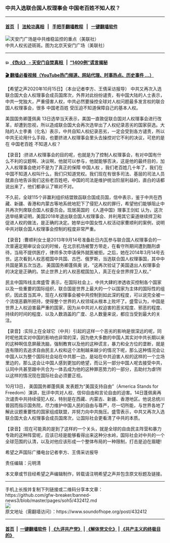 ### 中共入选联合国人权理事会 中国老百姓不知人权？
------------------------

#### [首页](https://github.com/gfw-breaker/banned-news3/blob/master/README.md) &nbsp;&nbsp;|&nbsp;&nbsp; [法轮功真相](https://github.com/begood0513/basic/blob/master/README.md)  &nbsp;&nbsp;|&nbsp;&nbsp; [手把手翻墙教程](https://github.com/gfw-breaker/guides/wiki)  &nbsp;&nbsp;|&nbsp;&nbsp; [一键翻墙软件](https://github.com/gfw-breaker/nogfw/blob/master/README.md)  



<div><img alt="天安门广场是中共维稳监控的重点（美联社）" src="https://img.soundofhope.org/2020-10/nec01p04050619-1-1602768808300.jpg"/>
<br/><figcaption class="caption">
 中共人权劣迹斑斑。图为北京天安门广场（美联社）
</figcaption></div><hr/>

#### 💥 [《伪火》 - 天安门自焚真相 ](http://158.247.195.190:10000/videos/blog/weihuo.html)&nbsp; |&nbsp; [“1400例”谎言揭秘  ](http://158.247.195.190:10000/videos/blog/jiexi1400.html)

#### [ 🎬  翻墙必看视频（YouTube热门频道、网站代理、时事热点、历史事件 ...）](https://github.com/gfw-breaker/links/blob/master/banned.md)

<div><div class="Content__Wrapper sc-1bvya0-0 grZQxZ">
 <p class="meta-top">
  <span class="meta">
   【希望之声2020年10月15日】（本台记者李方、王倩采访报导）
  </span>
  中共又再次入选联合国大会人权理事会成员国席次，外界对此纷纷谴责，有中国大陆的人士表示，中共一党独大，严重侵害人权，中共必然要操控全球对人权问题最多发言权的联合国人权理事会，很多
  <ok href="/term/398206">
   中国老百姓
  </ok>
  受压迫不知道保障自己的基本人权。
 </p>
 <p>
  <ok href="/term/1606">
   美国国务卿蓬佩奥
  </ok>
  13日选举当天表示，美国一直敦促联合国对人权理事会进行改革，却遭到忽视，所以造成联合国大会再次选举出了人权纪录恶劣的国家获选。大陆的人士李勇（化名）表示，中共自知人权纪录恶劣，一定会受到各方谴责，所以中共无论用什么手段，也要挤进人权理事会里头去操控对它不利的决议，可悲的是在
  <ok href="/term/398206">
   中国老百姓
  </ok>
  不知道人权？
 </p>
 <div class="AD_Embed__Wrap-sc-1xslmin-0 igMuqX module desktop">
  <div>
  </div>
 </div>
 <p>
  【录音】:挤进人权理事会的目的呢，也就是为了控制人权理事会，有对中国有什么不利的议题啊、决议啊，他就可以参与，他就能够否决，这是他的最终目的，加入人权理事会绝对不是为了真正的保障
  <ok href="/term/6536">
   中国人权
  </ok>
  ，我们老百姓几十年了，我们在中国不知道人权叫什么，我们只知道党权。我们现在有很多司法、基层的司法人员就直白地告诉我们这些老百姓吧，中国的司法是维护统治阶层利益的，直白的话都说出来了，他们都承认了嘛对不对。
 </p>
 <p>
  不久前，全球115个非赢利组织结盟致函联合国成员国，信中表示，鉴于中共在西藏、新疆、香港和内蒙古等地系统地犯下了侵犯人权的罪行，希望他们能够阻止中共再次列席联合国人权委员会。现居英国的
  <ok href="/term/398212">
   《人道中国》理事王剑虹
  </ok>
  认为，这次选举结果证明，美国2018年退出联合国人权理事会、并利用其它渠道继续捍卫和促进人权的做法，是正确的决定。她举出中国女性人权活动家曹顺利的案例，说明中共对联合国人权理事会控制的程度非常严重。
 </p>
 <p>
  【录音】:曹顺利女士是2013年9月14号准备赴日内瓦参与联合国人权理事会的一次普遍定期审议会议的时候，在北京机场被警方带走，在看守所期间遭到酷刑虐待，当局不提供医疗，律师多次申请保外就医被拒。之后，她在2014年3月14号去世。这次看到人权恶棍国中共国、古巴、俄罗斯，当选联合国人权理事国，其中中共国是第五次当选，
  <ok href="/term/1606">
   美国国务卿蓬佩奥
  </ok>
  说，“这再次验证了美国退出人权理事会的决定是正确的。禁止世界上的人权恶棍国加入，真正在全世界捍卫人权。”
 </p>
 <p>
  <ok href="/term/398209">
   民主中国阵线主席盛雪
  </ok>
  表示，在国际社会上，中共大肆的渗透收买控制各个国家以及一些重要的国际组织，联合国是世界上最大的一个以国家为主体的国际性的组织，因此首当其冲，现在人权理事会被中共控制到如此深的程度，可以说完全被一个流氓恶霸所把持，使得整个世界的人权领域从根本上败坏了。盛雪认为，中国是世界上人权迫害最严重的国家，因为从中共对人权迫害的恶劣程度、邪恶的程度、持续的时间的程度、以及人数涵盖的广度、总人数量来说，都应当受到最大的关注。
 </p>
 <p>
  【录音】:实际上在全球它（中共）引起的这样一个恶劣的影响是很深远的呢，同时呢他其实对中国的影响也非常的深，因为绝大多数的中国人其实对中共长期以来的这种啊信息屏蔽洗脑，强制教育以及他的这种谎言，暴力和全方位的垄断，就是连有限的去追求自由民主人权和这个法制越来越少的情况下呢，那么这种情况会让中国人以为整个国际社会站在中共那一边，是站在中共迫害人权的这样的一个立场里边的，那么这会让中国人感到更加的绝望，而让另一部分中国人呢去接受中共，认同中共甚至跟中共合为一体去成为他的这种罪恶势力的一部分，去助纣为虐!所以这样的情况现在国际社会必须要正视。
 </p>
 <div class="AD_Embed__Wrap-sc-1xslmin-0 igMuqX module desktop">
  <div>
  </div>
 </div>
 <p>
  10月13日，
  <ok href="/term/1606">
   美国国务卿蓬佩奥
  </ok>
  发表题为“美国支持自由”（America Stands for Freedom）演讲，批评中共对人权、信仰自由和言论自由的迫害。14日蓬佩奥再次谴责中共持续侵犯人权，特别是在西藏、内蒙古、新疆、香港地区。他说总统川普因而指示国务院，尽力维护中国人民的自由与尊严，尽一切所能，与世界各地了解此议题重要性的国家组成联盟，并努力向中共施压。盛雪表示，中共又再次入选联合国大会人权理事会成员国席次，让国际社会更看清了中共的本质。
 </p>
 <p>
  【录音】:现在可能真的是到了这样的一个关头，就是全球的自由民主阵营和暴力专政的这种阵营呢，应该已经是能够看得出来这种分水岭，国际社会对中共的一个全球范围的认清，以及对他应该形成一个整体布局的一种限制，打击是迫在眉睫!
 </p>
 <p>
  希望之声国际广播电台记者李方、王倩采访报导
 </p>
 <p class="meta-btm">
  责任编辑：元明清
 </p>
 <p class="meta-btm">
  本文章或节目经希望之声编辑制作，转载请注明希望之声并包含原文标题及链接。
 </p>
</div>
</div>
<hr/>
手机上长按并复制下列链接或二维码分享本文章：<br/>
https://github.com/gfw-breaker/banned-news3/blob/master/pages/soh5/432412.md <br/>
<a href='https://github.com/gfw-breaker/banned-news3/blob/master/pages/soh5/432412.md'><img src='https://github.com/gfw-breaker/banned-news3/blob/master/pages/soh5/432412.md.png'/></a> <br/>
原文地址（需翻墙访问）：https://www.soundofhope.org/post/432412


------------------------
#### [首页](https://github.com/gfw-breaker/banned-news3/blob/master/README.md) &nbsp;|&nbsp; [一键翻墙软件](https://github.com/gfw-breaker/nogfw/blob/master/README.md) &nbsp;| [《九评共产党》](https://github.com/gfw-breaker/9ping.md/blob/master/README.md#九评之一评共产党是什么) | [《解体党文化》](https://github.com/gfw-breaker/jtdwh.md/blob/master/README.md) | [《共产主义的终极目的》](https://github.com/gfw-breaker/gczydzjmd.md/blob/master/README.md)


<img src='http://gfw-breaker.win/banned-news3/pages/soh5/432412.md' width='0px' height='0px'/>